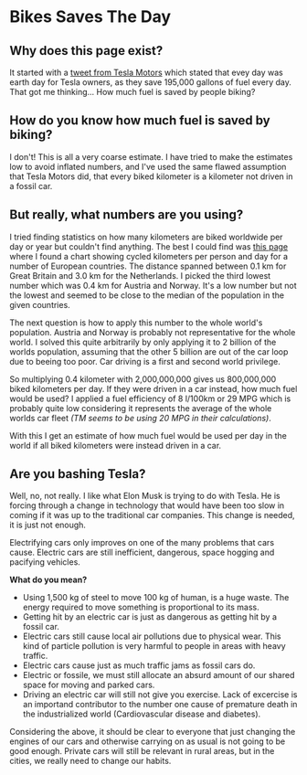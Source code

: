 Bikes Saves The Day
===================

Why does this page exist?
-------------------------

It started with a [tweet from Tesla Motors](https://twitter.com/TeslaMotors/status/723573541128527872) which stated that evey day was earth day for Tesla owners, as they save 195,000 gallons of fuel every day. That got me thinking... How much fuel is saved by people biking?

How do you know how much fuel is saved by biking?
-------------------------------------------------

I don't! This is all a very coarse estimate. I have tried to make the estimates low to avoid inflated numbers, and I've used the same flawed assumption that Tesla Motors did, that every biked kilometer is a kilometer not driven in a fossil car.

But really, what numbers are you using?
---------------------------------------

I tried finding statistics on how many kilometers are biked worldwide per day or year but couldn't find anything. The best I could find was [this page](http://www.ibike.org/library/statistics-data.htm) where I found a chart showing cycled kilometers per person and day for a number of European countries. The distance spanned between 0.1 km for Great Britain and 3.0 km for the Netherlands. I picked the third lowest number which was 0.4 km for Austria and Norway. It's a low number but not the lowest and seemed to be close to the median of the population in the given countries.

The next question is how to apply this number to the whole world's population. Austria and Norway is probably not representative for the whole world. I solved this quite arbitrarily by only applying it to 2 billion of the worlds population, assuming that the other 5 billion are out of the car loop due to beeing too poor. Car driving is a first and second world privilege.

So multiplying 0.4 kilometer with 2,000,000,000 gives us 800,000,000 biked kilometers per day. If they were driven in a car instead, how much fuel would be used? I applied a fuel efficiency of 8 l/100km or 29 MPG which is probably quite low considering it represents the average of the whole worlds car fleet *(TM seems to be using 20 MPG in their calculations)*.

With this I get an estimate of how much fuel would be used per day in the world if all biked kilometers were instead driven in a car. 

Are you bashing Tesla?
----------------------

Well, no, not really. I like what Elon Musk is trying to do with Tesla. He is forcing through a change in technology that would have been too slow in coming if it was up to the traditional car companies. This change is needed, it is just not enough.

Electrifying cars only improves on one of the many problems that cars cause. Electric cars are still inefficient, dangerous, space hogging and pacifying vehicles.

**What do you mean?**

- Using 1,500 kg of steel to move 100 kg of human, is a huge waste. The energy required to move something is proportional to its mass.
- Getting hit by an electric car is just as dangerous as getting hit by a fossil car.
- Electric cars still cause local air pollutions due to physical wear. This kind of particle pollution is very harmful to people in areas with heavy traffic.
- Electric cars cause just as much traffic jams as fossil cars do.
- Electric or fossile, we must still allocate an absurd amount of our shared space for moving and parked cars.
- Driving an electric car will still not give you exercise. Lack of excercise is an importand contributor to the number one cause of premature death in the industrialized world (Cardiovascular disease and diabetes).

Considering the above, it should be clear to everyone that just changing the engines of our cars and otherwise carrying on as usual is not going to be good enough. Private cars will still be relevant in rural areas, but in the cities, we really need to change our habits.

